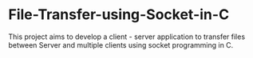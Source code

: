 # File-Transfer-using-Socket-in-C
This project aims to develop a client - server application to transfer files between Server and multiple clients using socket programming in C.
